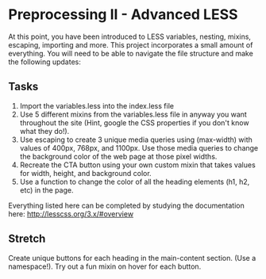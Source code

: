 # Preprocessing II - Advanced LESS

At this point, you have been introduced to LESS variables, nesting, mixins, escaping, importing and more.  This project incorporates a small amount of everything. You will need to be able to navigate the file structure and make the following updates:

## Tasks

1. Import the variables.less into the index.less file <!-- DONE -->
2. Use 5 different mixins from the variables.less file in anyway you want throughout the site (Hint, google the CSS properties if you don't know what they do!). <!-- 2/5 done -->
3. Use escaping to create 3 unique media queries using (max-width) with values of 400px, 768px, and 1100px.  Use those media queries to change the background color of the web page at those pixel widths. <!-- DONE -->
4. Recreate the CTA button using your own custom mixin that takes values for width, height, and background color. <!-- DONE -->
5. Use a function to change the color of all the heading elements (h1, h2, etc) in the page. <!-- DONE 2x-->

Everything listed here can be completed by studying the documentation here:  http://lesscss.org/3.x/#overview

## Stretch

Create unique buttons for each heading in the main-content section.  (Use a namespace!).  Try out a fun mixin on hover for each button.

